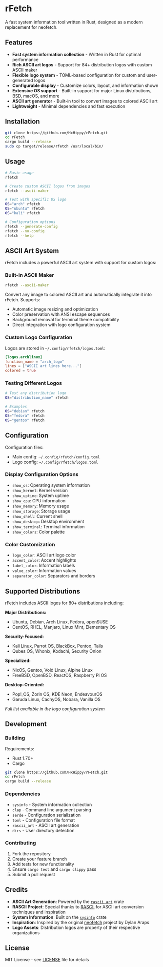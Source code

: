 # rFetch

A fast system information tool written in Rust, designed as a modern replacement for neofetch.

## Features

- **Fast system information collection** - Written in Rust for optimal performance
- **Rich ASCII art logos** - Support for 84+ distribution logos with custom ASCII maker
- **Flexible logo system** - TOML-based configuration for custom and user-generated logos
- **Configurable display** - Customize colors, layout, and information shown
- **Extensive OS support** - Built-in support for major Linux distributions, BSD, macOS, and more
- **ASCII art generator** - Built-in tool to convert images to colored ASCII art
- **Lightweight** - Minimal dependencies and fast execution

## Installation

```bash
git clone https://github.com/HxHippy/rFetch.git
cd rFetch
cargo build --release
sudo cp target/release/rfetch /usr/local/bin/
```

## Usage

```bash
# Basic usage
rfetch

# Create custom ASCII logos from images
rfetch --ascii-maker

# Test with specific OS logo
OS="arch" rfetch
OS="ubuntu" rfetch
OS="kali" rfetch

# Configuration options
rfetch --generate-config
rfetch --no-config
rfetch --help
```

## ASCII Art System

rFetch includes a powerful ASCII art system with support for custom logos:

### Built-in ASCII Maker
```bash
rfetch --ascii-maker
```
Convert any image to colored ASCII art and automatically integrate it into rFetch. Supports:
- Automatic image resizing and optimization
- Color preservation with ANSI escape sequences
- Background removal for terminal theme compatibility
- Direct integration with logo configuration system

### Custom Logo Configuration
Logos are stored in `~/.config/rfetch/logos.toml`:
```toml
[logos.archlinux]
function_name = "arch_logo"
lines = ["ASCII art lines here..."]
colored = true
```

### Testing Different Logos
```bash
# Test any distribution logo
OS="distribution_name" rfetch

# Examples
OS="debian" rfetch
OS="fedora" rfetch
OS="gentoo" rfetch
```

## Configuration

Configuration files:
- Main config: `~/.config/rfetch/config.toml`
- Logo config: `~/.config/rfetch/logos.toml`

### Display Configuration Options
- `show_os`: Operating system information
- `show_kernel`: Kernel version
- `show_uptime`: System uptime
- `show_cpu`: CPU information
- `show_memory`: Memory usage
- `show_storage`: Storage usage
- `show_shell`: Current shell
- `show_desktop`: Desktop environment
- `show_terminal`: Terminal information
- `show_colors`: Color palette

### Color Customization
- `logo_color`: ASCII art logo color
- `accent_color`: Accent highlights
- `label_color`: Information labels
- `value_color`: Information values
- `separator_color`: Separators and borders

## Supported Distributions

rFetch includes ASCII logos for 80+ distributions including:

**Major Distributions:**
- Ubuntu, Debian, Arch Linux, Fedora, openSUSE
- CentOS, RHEL, Manjaro, Linux Mint, Elementary OS

**Security-Focused:**
- Kali Linux, Parrot OS, BlackBox, Pentoo, Tails
- Qubes OS, Whonix, Kodachi, Security Onion

**Specialized:**
- NixOS, Gentoo, Void Linux, Alpine Linux
- FreeBSD, OpenBSD, ReactOS, Raspberry Pi OS

**Desktop-Oriented:**
- Pop!_OS, Zorin OS, KDE Neon, EndeavourOS
- Garuda Linux, CachyOS, Nobara, Vanilla OS

*Full list available in the logo configuration system*

## Development

### Building
Requirements:
- Rust 1.70+
- Cargo

```bash
git clone https://github.com/HxHippy/rFetch.git
cd rFetch
cargo build --release
```

### Dependencies
- `sysinfo` - System information collection
- `clap` - Command line argument parsing
- `serde` - Configuration serialization
- `toml` - Configuration file format
- `rascii_art` - ASCII art generation
- `dirs` - User directory detection

### Contributing
1. Fork the repository
2. Create your feature branch
3. Add tests for new functionality
4. Ensure `cargo test` and `cargo clippy` pass
5. Submit a pull request

## Credits

- **ASCII Art Generation**: Powered by the [`rascii_art`](https://crates.io/crates/rascii_art) crate
- **RASCII Project**: Special thanks to [RASCII](https://github.com/orhnk/RASCII/) for ASCII art conversion techniques and inspiration
- **System Information**: Built on the [`sysinfo`](https://crates.io/crates/sysinfo) crate  
- **Inspiration**: Inspired by the original [neofetch](https://github.com/dylanaraps/neofetch) project by Dylan Araps
- **Logo Assets**: Distribution logos are property of their respective organizations

## License

MIT License - see [LICENSE](LICENSE) file for details